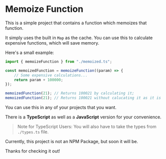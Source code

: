 # Memoize Function

This is a simple project that contains a function which memoizes that function.

It simply uses the built in `Map` as the cache. You can use this to calculate expensive functions, which will save memory.

Here's a small example:

```ts
import { memoizeFunction } from "./memoized.ts";

const memoizedFunction = memoizeFunction((param) => {
	// Some expensive calculations...
	return param + 100000;
});

memoizedFunction(21); // Returns 100021 by calculating it;
memoizedFunction(21); // Returns 100021 without calucating it as it is saved in the cache.
```

You can use this in any of your projects that you want.

There is a **TypeScript** as well as a **JavaScript** version for your convenience.

> Note for TypeScript Users: You will also have to take the types from `./types.ts` file.

Currently, this project is not an NPM Package, but soon it will be.

Thanks for checking it out!
